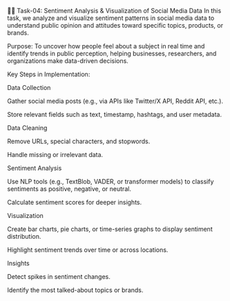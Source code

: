🔵🌀 Task-04: Sentiment Analysis & Visualization of Social Media Data
In this task, we analyze and visualize sentiment patterns in social media data to understand public opinion and attitudes toward specific topics, products, or brands.

Purpose:
To uncover how people feel about a subject in real time and identify trends in public perception, helping businesses, researchers, and organizations make data-driven decisions.

Key Steps in Implementation:

Data Collection

Gather social media posts (e.g., via APIs like Twitter/X API, Reddit API, etc.).

Store relevant fields such as text, timestamp, hashtags, and user metadata.

Data Cleaning

Remove URLs, special characters, and stopwords.

Handle missing or irrelevant data.

Sentiment Analysis

Use NLP tools (e.g., TextBlob, VADER, or transformer models) to classify sentiments as positive, negative, or neutral.

Calculate sentiment scores for deeper insights.

Visualization

Create bar charts, pie charts, or time-series graphs to display sentiment distribution.

Highlight sentiment trends over time or across locations.

Insights

Detect spikes in sentiment changes.

Identify the most talked-about topics or brands.

